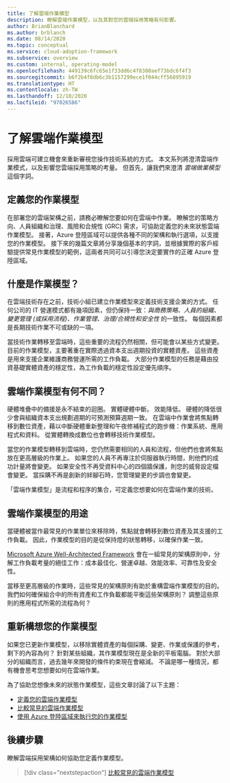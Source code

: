 ```yaml
---
title: 了解雲端作業模型
description: 瞭解雲端作業模型，以及其對您的雲端採用策略有何影響。
author: BrianBlanchard
ms.author: brblanch
ms.date: 08/14/2020
ms.topic: conceptual
ms.service: cloud-adoption-framework
ms.subservice: overview
ms.custom: internal, operating-model
ms.openlocfilehash: 449139c6fc65e1f33dd6c4f8380aef73bdc6f4f3
ms.sourcegitcommit: b6f2b4f8db6c3b1157299ece1f044cff56895919
ms.translationtype: HT
ms.contentlocale: zh-TW
ms.lasthandoff: 12/10/2020
ms.locfileid: "97026586"
---
```

<!-- docutune:casing GRC -->
<!-- cspell:ignore reimagine -->

# <a name="understand-cloud-operating-models"></a>了解雲端作業模型

採用雲端可建立機會來重新審視您操作技術系統的方式。 本文系列將澄清雲端作業模式，以及影響您雲端採用策略的考量。 但首先，讓我們來澄清 _雲端做業模型_ 這個字詞。

## <a name="define-your-operating-model"></a>定義您的作業模型

在部署您的雲端架構之前，請務必瞭解您要如何在雲端中作業。 瞭解您的策略方向、人員組織和治理、風險和合規性 (GRC) 需求，可協助定義您的未來狀態雲端作業模型。 接著，Azure 登陸區域可以提供各種不同的架構和執行選項，以支援您的作業模型。 接下來的幾篇文章將分享幾個基本的字詞，並根據實際的客戶經驗提供常見作業模型的範例，這兩者共同可以引導您決定要實作的正確 Azure 登陸區域。

## <a name="what-is-an-operating-model"></a>什麼是作業模型？

在雲端技術存在之前，技術小組已建立作業模型來定義技術支援企業的方式。 任何公司的 IT 營運模式都有幾項因素，但仍保持一致：_與商務策略、人員的組織、變更管理 (或採用流程)、作業管理、治理/合規性和安全性_ 的一致性。 每個因素都是長期技術作業不可或缺的一項。

當技術作業轉移至雲端時，這些重要的流程仍然相關，但可能會以某些方式變更。 目前的作業模型，主要著重在實際透過資本支出週期投資的實體資產。 這些資產是用來支援企業維護商務營運所需的工作負載。 大部分作業模型的任務是藉由投資基礎實體資產的穩定性，為工作負載的穩定性設定優先順序。

## <a name="how-is-a-cloud-operating-model-different"></a>雲端作業模型有何不同？

硬體堆疊中的備援是永不結束的迴圈。 實體硬體中斷。 效能降低。 硬體的降低很少會與組織資本支出規劃週期的可預測預算週期一致。 在雲端中作業會將焦點轉移到數位資產，藉以中斷硬體重新整理和午夜修補程式的跑步機：作業系統、應用程式和資料。 從實體轉換成數位也會轉移技術作業模型。

當您的作業模型轉移到雲端時，您仍然需要相同的人員和流程，但他們也會將焦點放在更高層級的作業上。 如果您的人員不再專注於伺服器執行時間，則他們的成功計量將會變更。 如果安全性不再受資料中心的四個牆保護，則您的威脅設定檔會變更。 當採購不再是創新的絆腳石時，您管理變更的步調也會變更。

「雲端作業模型」是流程和程序的集合，可定義您想要如何在雲端作業的技術。

## <a name="purpose-of-a-cloud-operating-model"></a>雲端作業模型的用途

當硬體被當作最常見的作業單位來移除時，焦點就會轉移到數位資產及其支援的工作負載。 因此，作業模型的目的是從保持燈的狀態轉移，以確保作業一致。

[Microsoft Azure Well-Architected Framework](/azure/architecture/framework/) 會在一組常見的架構原則中，分解工作負載考量的絕佳工作：成本最佳化、營運卓越、效能效率、可靠性及安全性。

當移至更高層級的作業時，這些常見的架構原則有助於重構雲端作業模型的目的。 我們如何確保組合中的所有資產和工作負載都能平衡這些架構原則？ 調整這些原則的應用程式所需的流程為何？

## <a name="reimagine-your-operating-model"></a>重新構想您的作業模型

如果您已更新作業模型，以移除實體資產的每個採購、變更、作業或保護的參考，剩下的內容為何？ 針對某些組織，其作業模型現在是全新的平板電腦。 對於大部分的組織而言，過去幾年來開發的條件約束現在會縮減。 不論是哪一種情況，都有機會思考您想要如何在雲端作業。

為了協助您想像未來的狀態作業模型，這些文章討論了以下主題：

- [定義您的雲端作業模型](./define.md)
- [比較常見的雲端作業模型](./compare.md)
- [使用 Azure 登陸區域來執行您的作業模型](../ready/landing-zone/implementation-options.md)

## <a name="next-steps"></a>後續步驟

瞭解雲端採用架構如何協助您定義作業模型。

> [!div class="nextstepaction"]
> [比較常見的雲端作業模型](./compare.md)
